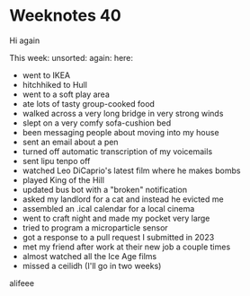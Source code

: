 # Weeknotes 40

Hi again

This week: unsorted: again: here:

- went to IKEA
- hitchhiked to Hull
- went to a soft play area
- ate lots of tasty group-cooked food
- walked across a very long bridge in very strong winds
- slept on a very comfy sofa-cushion bed
- been messaging people about moving into my house
- sent an email about a pen
- turned off automatic transcription of my voicemails
- sent lipu tenpo off
- watched Leo DiCaprio's latest film where he makes bombs
- played King of the Hill
- updated bus bot with a "broken" notification
- asked my landlord for a cat and instead he evicted me
- assembled an .ical calendar for a local cinema
- went to craft night and made my pocket very large
- tried to program a microparticle sensor
- got a response to a pull request I submitted in 2023
- met my friend after work at their new job a couple times
- almost watched all the Ice Age films
- missed a ceilidh (I'll go in two weeks)

alifeee
